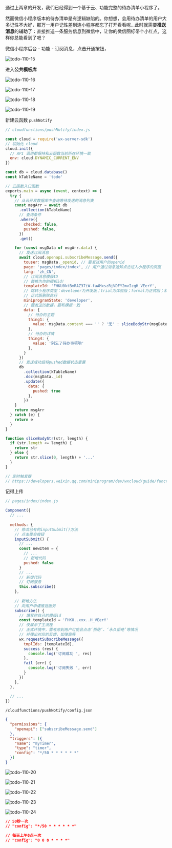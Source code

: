 通过上两章的开发，我们已经得到一个基于云、功能完整的待办清单小程序了。

然而微信小程序版本的待办清单是有逻辑缺陷的。你想想，会用待办清单的用户大多记性不大好，那万一用户记性差到连小程序都忘了打开看看呢...此时就需要**推送消息**的辅助了：直接推送一条服务信息到微信中，让你的微信图标带个小红点，这样你总能看到了吧？







微信小程序后台 - 功能 - 订阅消息，点击开通按钮，



![todo-110-15](https://blog.dusaiphoto.com/img-sufacego3/todo-110-15.png)



进入**公共模板库**

![todo-110-16](https://blog.dusaiphoto.com/img-sufacego3/todo-110-16.png)

![todo-110-17](https://blog.dusaiphoto.com/img-sufacego3/todo-110-17.png)

![todo-110-18](https://blog.dusaiphoto.com/img-sufacego3/todo-110-18.png)

![todo-110-19](https://blog.dusaiphoto.com/img-sufacego3/todo-110-19.png)









新建云函数 `pushNotify` 





```javascript
// cloudfunctions/pushNotify/index.js

const cloud = require('wx-server-sdk')
// 初始化 cloud
cloud.init({
  // API 调用都保持和云函数当前所在环境一致
  env: cloud.DYNAMIC_CURRENT_ENV
})

const db = cloud.database()
const kTableName = 'todo'

// 云函数入口函数
exports.main = async (event, context) => {
  try {
    // 从云开发数据库中查询等待发送的消息列表
    const msgArr = await db
      .collection(kTableName)
      // 查询条件
      .where({
        checked: false,
        pushed: false,
      })
      .get()

    for (const msgData of msgArr.data) {
      // 发送订阅消息
      await cloud.openapi.subscribeMessage.send({
        touser: msgData._openid, // 要发送用户的openid
        page: 'pages/index/index', // 用户通过消息通知点击进入小程序的页面
        lang: 'zh_CN',
        // 订阅消息模板ID
        // 替换为你的模板id!
        templateId: 'FHKU0ktBmRAZ37iW-faAMxszRjVDFY2mvIzgH_VEerY',
        // 跳转小程序类型：developer为开发版；trial为体验版；formal为正式版；默认为正式版
        // 正式版删除此行
        miniprogramState: 'developer',
        // 要发送的数据，要和模板一致
        data: {
          // 待办的主题
          thing1: {
            value: msgData.content === '' ? '无' : sliceBodyStr(msgData.content, 16)
          },
          // 待办的详情
          thing4: {
            value: '别忘了待办事项哟'
          },
        }
      })
      // 发送成功后将pushed数据状态重置
      db
        .collection(kTableName)
        .doc(msgData._id)
        .update({
          data: {
            pushed: true
          },
        })
    }
    return msgArr
  } catch (e) {
    return e
  }
}

function sliceBodyStr(str, length) {
  if (str.length <= length) {
    return str
  } else {
    return str.slice(0, length) + '...'
  }
}

// 定时触发器 
// https://developers.weixin.qq.com/miniprogram/dev/wxcloud/guide/functions/triggers.html
```



记得上传







```javascript
// pages/index/index.js

Component({
  // ...
    
  methods: {
    // 修改已有的inputSubmit()方法
    // 点击提交按钮
    inputSubmit() {
      // ...
      const newItem = {
        // ...
        // 新增代码
        pushed: false
      }
      // ...
      // 新增代码
      // 订阅服务
      this.subscribe()
    },
      
    // 新增方法
    // 向用户申请推送服务
    subscribe() {
      // 填写你自己的模板id
      const templateId = 'FHKU..xxx..H_VEerY'
      // 仅展示了主流程
      // 正式环境中，需考虑到用户可能会点击‘拒绝’、‘永久拒绝’等情况
      // 并弹出对应的反馈，如弹窗等
      wx.requestSubscribeMessage({
        tmplIds: [templateId],
        success (res) {
          console.log('订阅成功 ', res)
        },
        fail (err) {
          console.log('订阅失败 ', err)
        }
      })
    },
  },
    
  // ...
})
```



`/cloudfunctions/pushNotify/config.json`

```json
{
  "permissions": {
    "openapi": ["subscribeMessage.send"]
  },
  "triggers": [{
    "name": "myTimer",
    "type": "timer",
    "config": "*/50 * * * * * *"
  }]
}
```



![todo-110-20](https://blog.dusaiphoto.com/img-sufacego3/todo-110-20.png)

![todo-110-21](https://blog.dusaiphoto.com/img-sufacego3/todo-110-21.png)

![todo-110-22](https://blog.dusaiphoto.com/img-sufacego3/todo-110-22.png)

![todo-110-23](https://blog.dusaiphoto.com/img-sufacego3/todo-110-23.png)

![todo-110-24](https://blog.dusaiphoto.com/img-sufacego3/todo-110-24.png)





```json
// 50秒一次
// "config": "*/50 * * * * * *"

// 每天上午8点一次
// "config": "0 0 8 * * * *"
```


